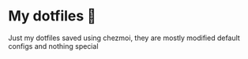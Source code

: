 # My dotfiles :page_facing_up:

Just my dotfiles saved using chezmoi, they are mostly modified default configs and nothing special
